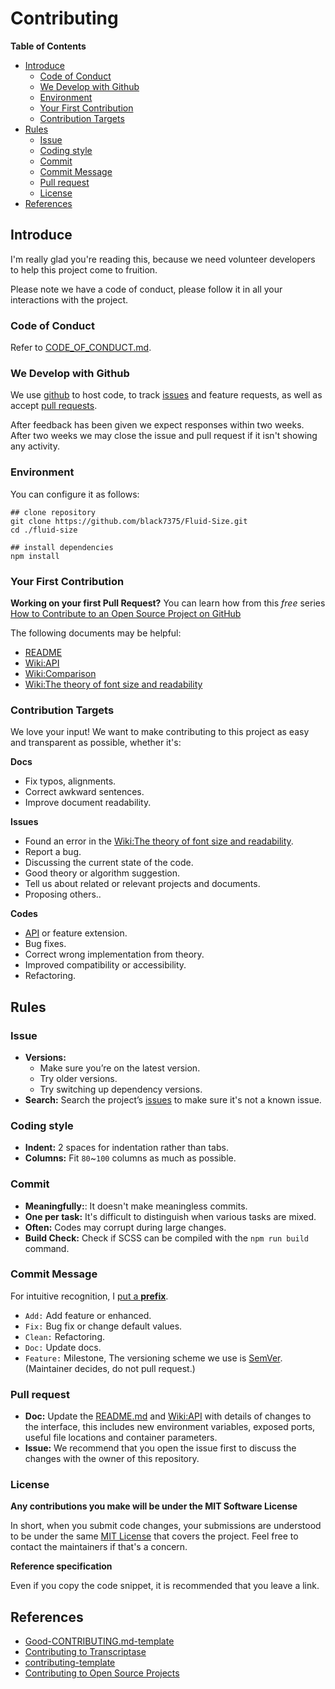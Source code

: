 # Contributing

<!-- markdown-toc start - Don't edit this section. Run M-x markdown-toc-refresh-toc -->
**Table of Contents**

- [Introduce](#introduce)
    - [Code of Conduct](#code-of-conduct)
    - [We Develop with Github](#we-develop-with-github)
    - [Environment](#environment)
    - [Your First Contribution](#your-first-contribution)
    - [Contribution Targets](#contribution-targets)
- [Rules](#rules)
    - [Issue](#issue)
    - [Coding style](#coding-style)
    - [Commit](#commit)
    - [Commit Message](#commit-message)
    - [Pull request](#pull-request)
    - [License](#license)
- [References](#references)

<!-- markdown-toc end -->

## Introduce

I'm really glad you're reading this, because we need volunteer developers to help this project come to fruition.

Please note we have a code of conduct, please follow it in all your interactions with the project.

### Code of Conduct

Refer to [CODE\_OF\_CONDUCT.md](https://github.com/black7375/Fluid-Size/blob/master/CODE_OF_CONDUCT.md).

### We Develop with Github

We use [github](https://github.com/black7375/Fluid-Size) to host code, to track [issues](https://github.com/black7375/Fluid-Size/issues) and feature requests, as well as accept [pull requests](https://github.com/black7375/Fluid-Size/pulls).

After feedback has been given we expect responses within two weeks. After two weeks we may close the issue and pull request if it isn't showing any activity.

### Environment

You can configure it as follows:
```shell
## clone repository
git clone https://github.com/black7375/Fluid-Size.git
cd ./fluid-size

## install dependencies
npm install
```

### Your First Contribution

**Working on your first Pull Request?** You can learn how from this *free* series [How to Contribute to an Open Source Project on GitHub](https://egghead.io/series/how-to-contribute-to-an-open-source-project-on-github)

The following documents may be helpful:
- [README](https://github.com/black7375/Fluid-Size/blob/master/README.md)
- [Wiki:API](https://github.com/black7375/fluid-size/wiki/API)
- [Wiki:Comparison](https://github.com/black7375/Fluid-Size/wiki/Comparison)
- [Wiki:The theory of font size and readability](https://github.com/black7375/Fluid-Size/wiki/The-theory-of-font-size-and-readability)


### Contribution Targets

We love your input! We want to make contributing to this project as easy and transparent as possible, whether it's:

**Docs**
- Fix typos, alignments.
- Correct awkward sentences.
- Improve document readability.

**Issues**
- Found an error in the [Wiki:The theory of font size and readability](https://github.com/black7375/fluid-size/wiki/The-theory-of-font-size-and-readability).
- Report a bug.
- Discussing the current state of the code.
- Good theory or algorithm suggestion.
- Tell us about related or relevant projects and documents.
- Proposing others..

**Codes**
- [API](https://github.com/black7375/fluid-size/wiki/API) or feature extension.
- Bug fixes.
- Correct wrong implementation from theory.
- Improved compatibility or accessibility.
- Refactoring.

## Rules

### Issue

- **Versions:**
  - Make sure you’re on the latest version.
  - Try older versions.
  - Try switching up dependency versions.
- **Search:** Search the project’s [issues](https://github.com/black7375/Fluid-Size/issues) to make sure it's not a known issue.

### Coding style

- **Indent:** 2 spaces for indentation rather than tabs.
- **Columns:** Fit `80`~`100` columns as much as possible.

### Commit

- **Meaningfully:**: It doesn't make meaningless commits.
- **One per task:** It's difficult to distinguish when various tasks are mixed.
- **Often:** Codes may corrupt during large changes.
- **Build Check:** Check if SCSS can be compiled with the `npm run build` command.

### Commit Message

For intuitive recognition, I [put a **prefix**](https://github.com/black7375/Fluid-Size/commits/master).
- `Add:` Add feature or enhanced.
- `Fix:` Bug fix or change default values.
- `Clean:` Refactoring.
- `Doc:` Update docs.
- `Feature:` Milestone, The versioning scheme we use is [SemVer](https://semver.org/). (Maintainer decides, do not pull request.)

### Pull request

- **Doc:** Update the [README.md](https://github.com/black7375/Fluid-Size/blob/master/README.md) and [Wiki:API](https://github.com/black7375/fluid-size/wiki/API) with details of changes to the interface, this includes new environment variables, exposed ports, useful file locations and container parameters.
- **Issue:** We recommend that you open the issue first to discuss the changes with the owner of this repository.

### License

**Any contributions you make will be under the MIT Software License**

In short, when you submit code changes, your submissions are understood to be under the same [MIT License](https://choosealicense.com/licenses/mit/) that covers the project.
Feel free to contact the maintainers if that's a concern.

**Reference specification**

Even if you copy the code snippet, it is recommended that you leave a link.

## References

- [Good-CONTRIBUTING.md-template](https://gist.github.com/PurpleBooth/b24679402957c63ec426)
- [Contributing to Transcriptase](https://gist.github.com/briandk/3d2e8b3ec8daf5a27a62)
- [contributing-template](https://github.com/nayafia/contributing-template/blob/master/CONTRIBUTING-template.md)
- [Contributing to Open Source Projects](https://www.contribution-guide.org/)
